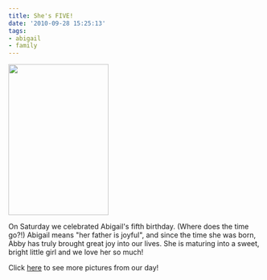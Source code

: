 ```yaml
---
title: She's FIVE!
date: '2010-09-28 15:25:13'
tags:
- abigail
- family
---
```


<a href="https://s3.amazonaws.com/content.ofreport.com/2010/09/DSC_2747.jpg"><img class="aligncenter size-medium wp-image-1081" title="Abigail Hope, posing with her new bike." src="https://s3.amazonaws.com/content.ofreport.com/2010/09/DSC_2747-199x300.jpg" alt="" width="199" height="300" /></a>

On Saturday we celebrated Abigail's fifth birthday. (Where does the time go?!) Abigail means "her father is joyful", and since the time she was born, Abby has truly brought great joy into our lives. She is maturing into a sweet, bright little girl and we love her so much!

Click <a href="http://www.facebook.com/album.php?aid=87725&amp;id=1346114941&amp;l=67685e6d0f" target="_blank">here</a> to see more pictures from our day!
